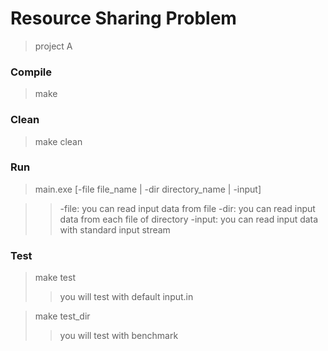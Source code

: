 # Resource Sharing Problem
> project A

### Compile
> make

### Clean
> make clean

### Run
> main.exe [-file  file_name | -dir directory_name | -input]

>> -file: you can read input data from file
>> -dir:  you can read input data from each file of directory
>> -input: you can read input data with standard input stream

### Test
> make test
>> you will test with default input.in

> make test_dir
>> you will test with benchmark
